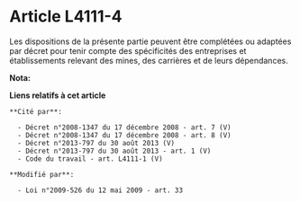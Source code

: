 # Article L4111-4

Les dispositions de la présente partie peuvent être complétées ou adaptées par décret pour tenir compte des spécificités des
entreprises et établissements relevant des mines, des carrières et de leurs dépendances.

**Nota:**



**Liens relatifs à cet article**

	**Cité par**:

	  - Décret n°2008-1347 du 17 décembre 2008 - art. 7 (V)
	  - Décret n°2008-1347 du 17 décembre 2008 - art. 8 (V)
	  - Décret n°2013-797 du 30 août 2013 (V)
	  - Décret n°2013-797 du 30 août 2013 - art. 1 (V)
	  - Code du travail - art. L4111-1 (V)

	**Modifié par**:

	  - Loi n°2009-526 du 12 mai 2009 - art. 33
